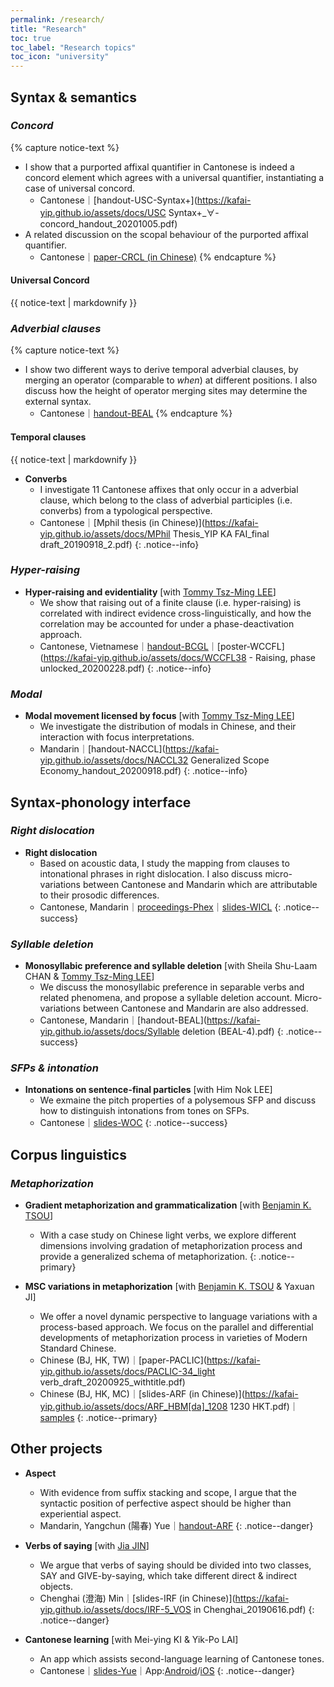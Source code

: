 ```yaml
---
permalink: /research/
title: "Research"
toc: true
toc_label: "Research topics"
toc_icon: "university"
---
```


## Syntax & semantics

### *Concord*

{% capture notice-text %}
* I show that a purported affixal quantifier in Cantonese is indeed a concord element which agrees with a universal quantifier, instantiating a case of universal concord. 
    - Cantonese｜[handout-USC-Syntax+](https://kafai-yip.github.io/assets/docs/USC Syntax+_∀-concord_handout_20201005.pdf)
* A related discussion on the scopal behaviour of the purported affixal quantifier. 
    - Cantonese｜[paper-CRCL (in Chinese)](http://www.cuhk.edu.hk/ics/clrc/crcl_99_1/yip.pdf)
{% endcapture %}

<div class="notice--info">
  <h4 class="no_toc">Universal Concord</h4>
  {{ notice-text | markdownify }}
</div>

### *Adverbial clauses*

{% capture notice-text %}
* I show two different ways to derive temporal adverbial clauses, by merging an operator (comparable to *when*) at different positions. I also discuss how the height of operator merging sites may determine the external syntax.
    - Cantonese｜[handout-BEAL](https://kafai-yip.github.io/assets/docs/BEAL-4_temporal_20210304.pdf)
{% endcapture %}

<div class="notice--info">
  <h4 class="no_toc">Temporal clauses</h4>
  {{ notice-text | markdownify }}
</div>

- **Converbs**
    - I investigate 11 Cantonese affixes that only occur in a adverbial clause, which belong to the class of adverbial participles (i.e. converbs) from a typological perspective.
    - Cantonese｜[Mphil thesis (in Chinese)](https://kafai-yip.github.io/assets/docs/MPhil Thesis_YIP KA FAI_final draft_20190918_2.pdf)
{: .notice--info}

### *Hyper-raising*

- **Hyper-raising and evidentiality** [with [Tommy Tsz-Ming LEE](https://tszminglee.github.io/)]
    - We show that raising out of a finite clause (i.e. hyper-raising) is correlated with indirect evidence cross-linguistically, and how the correlation may be accounted for under a phase-deactivation approach.  
    - Cantonese, Vietnamese｜[handout-BCGL](https://kafai-yip.github.io/assets/docs/BCGL_HR_evidentiality_handout.pdf)｜[poster-WCCFL](https://kafai-yip.github.io/assets/docs/WCCFL38 - Raising, phase unlocked_20200228.pdf)
{: .notice--info}
 
### *Modal*

- **Modal movement licensed by focus** [with [Tommy Tsz-Ming LEE](https://tszminglee.github.io/)]
    - We investigate the distribution of modals in Chinese, and their interaction with focus interpretations.
    - Mandarin｜[handout-NACCL](https://kafai-yip.github.io/assets/docs/NACCL32 Generalized Scope Economy_handout_20200918.pdf)
{: .notice--info}

## Syntax-phonology interface

### *Right dislocation*

- **Right dislocation**
    - Based on acoustic data, I study the mapping from clauses to intonational phrases in right dislocation. I also discuss micro-variations between Cantonese and Mandarin which are attributable to their prosodic differences.
    - Cantonese, Mandarin｜[proceedings-Phex](https://sapporo-u.repo.nii.ac.jp/?action=repository_uri&item_id=7728&file_id=22&file_no=1)｜[slides-WICL](https://kafai-yip.github.io/assets/docs/WICL-5_RD_20200418.pptx)
{: .notice--success}

### *Syllable deletion*

- **Monosyllabic preference and syllable deletion** [with Sheila Shu-Laam CHAN & [Tommy Tsz-Ming LEE](https://tszminglee.github.io/)]
    - We discuss the monosyllabic preference in separable verbs and related phenomena, and propose a syllable deletion account. Micro-variations between Cantonese and Mandarin are also addressed.
    - Cantonese, Mandarin｜[handout-BEAL](https://kafai-yip.github.io/assets/docs/Syllable deletion (BEAL-4).pdf)
{: .notice--success}

### *SFPs & intonation*

- **Intonations on sentence-final particles** [with Him Nok LEE]
    - We exmaine the pitch properties of a polysemous SFP and discuss how to distinguish intonations from tones on SFPs.
    - Cantonese｜[slides-WOC](https://kafai-yip.github.io/assets/docs/WOC-20_ge_20200606.pdf)
{: .notice--success}

## Corpus linguistics

### *Metaphorization*

- **Gradient metaphorization and grammaticalization** [with [Benjamin K. TSOU](https://lt.cityu.edu.hk/People/Peop_peopleProfile.asp?peop_rkcl=1&peop_StfID=134)]
    - With a case study on Chinese light verbs, we explore different dimensions involving gradation of metaphorization process and provide a generalized schema of metaphorization.
{: .notice--primary}

- **MSC variations in metaphorization** [with [Benjamin K. TSOU](https://lt.cityu.edu.hk/People/Peop_peopleProfile.asp?peop_rkcl=1&peop_StfID=134) & Yaxuan JI]
    - We offer a novel dynamic perspective to language variations with a process-based approach. We focus on the parallel and differential developments of metaphorization process in varieties of Modern Standard Chinese.
    - Chinese (BJ, HK, TW)｜[paper-PACLIC](https://kafai-yip.github.io/assets/docs/PACLIC-34_light verb_draft_20200925_withtitle.pdf)
    - Chinese (BJ, HK, MC)｜[slides-ARF (in Chinese)](https://kafai-yip.github.io/assets/docs/ARF_HBM[da]_1208 1230 HKT.pdf)｜[samples](https://kafai-yip.github.io/assets/docs/ARF2020_da_TypeII_examples.pdf)
{: .notice--primary}

## Other projects

- **Aspect**
    - With evidence from suffix stacking and scope, I argue that the syntactic position of perfective aspect should be higher than experiential aspect.
    - Mandarin, Yangchun (陽春) Yue｜[handout-ARF](https://kafai-yip.github.io/assets/docs/ARF2020_perfective_handout_20201212.pdf)
{: .notice--danger}

- **Verbs of saying** [with [Jia JIN](https://myweb.cuhk.edu.cn/jinjia)]
    - We argue that verbs of saying should be divided into two classes, SAY and GIVE-by-saying, which take different direct & indirect objects. 
    - Chenghai (澄海) Min｜[slides-IRF (in Chinese)](https://kafai-yip.github.io/assets/docs/IRF-5_VOS in Chenghai_20190616.pdf)
{: .notice--danger}

- **Cantonese learning** [with Mei-ying KI & Yik-Po LAI]
    - An app which assists second-language learning of Cantonese tones.
    - Cantonese｜[slides-Yue](https://docs.google.com/presentation/d/1qJQlwvJAXd_KDMfQaqr21ZZdPj3p17dDsMirqcedfD8/edit?usp=sharing)｜App:[Android](https://play.google.com/store/apps/details?id=com.cantonese)/[iOS](https://apps.apple.com/hk/app/cantonese/id1546692785?l=en)
{: .notice--danger}

